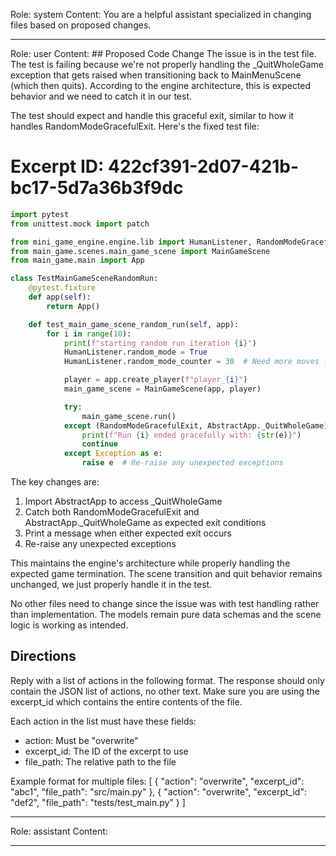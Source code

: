 Role: system
Content: You are a helpful assistant specialized in changing files based on proposed changes.
__________________
Role: user
Content: ## Proposed Code Change
The issue is in the test file. The test is failing because we're not properly handling the _QuitWholeGame exception that gets raised when transitioning back to MainMenuScene (which then quits). According to the engine architecture, this is expected behavior and we need to catch it in our test.

The test should expect and handle this graceful exit, similar to how it handles RandomModeGracefulExit. Here's the fixed test file:

# Excerpt ID: 422cf391-2d07-421b-bc17-5d7a36b3f9dc
```python main_game/tests/test_main_game_scene.py
import pytest
from unittest.mock import patch

from mini_game_engine.engine.lib import HumanListener, RandomModeGracefulExit, AbstractApp
from main_game.scenes.main_game_scene import MainGameScene
from main_game.main import App

class TestMainGameSceneRandomRun:
    @pytest.fixture
    def app(self):
        return App()

    def test_main_game_scene_random_run(self, app):
        for i in range(10):
            print(f"starting random run iteration {i}")
            HumanListener.random_mode = True
            HumanListener.random_mode_counter = 30  # Need more moves for battle scene

            player = app.create_player(f"player_{i}")
            main_game_scene = MainGameScene(app, player)

            try:
                main_game_scene.run()
            except (RandomModeGracefulExit, AbstractApp._QuitWholeGame) as e:
                print(f"Run {i} ended gracefully with: {str(e)}")
                continue
            except Exception as e:
                raise e  # Re-raise any unexpected exceptions
```

The key changes are:
1. Import AbstractApp to access _QuitWholeGame
2. Catch both RandomModeGracefulExit and AbstractApp._QuitWholeGame as expected exit conditions
3. Print a message when either expected exit occurs
4. Re-raise any unexpected exceptions

This maintains the engine's architecture while properly handling the expected game termination. The scene transition and quit behavior remains unchanged, we just properly handle it in the test.

No other files need to change since the issue was with test handling rather than implementation. The models remain pure data schemas and the scene logic is working as intended.

## Directions
Reply with a list of actions in the following format. The response should only contain the JSON list of actions, no other text.
Make sure you are using the excerpt_id which contains the entire contents of the file.

Each action in the list must have these fields:
- action: Must be "overwrite"
- excerpt_id: The ID of the excerpt to use
- file_path: The relative path to the file

Example format for multiple files:
[
    {
        "action": "overwrite",
        "excerpt_id": "abc1",
        "file_path": "src/main.py"
    },
    {
        "action": "overwrite",
        "excerpt_id": "def2",
        "file_path": "tests/test_main.py"
    }
]
__________________
Role: assistant
Content: 
__________________
